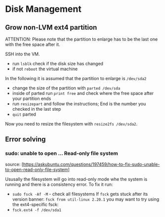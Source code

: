 # Disk Management

## Grow non-LVM ext4 partition

ATTENTION: Please note that the partition to enlarge has to be the last one with the free space after it.

SSH into the VM.
- run `lsblk` check if the disk size has changed
- if not `reboot` the virtual machine

In the following it is assumed that the partition to enlarge is `/dev/sda2`
- change the size of the partition with `parted /dev/sda`
- inside of parted run `print free` and check where the free space after your partition ends
- run `resizepart` and follow the instructions; End is the number you checked in the last step
- `quit` parted

Now you need to resize the filesystem with `resize2fs /dev/sda2`.

## Error solving

### sudo: unable to open ... Read-only file system

source: [https://askubuntu.com/questions/197459/how-to-fix-sudo-unable-to-open-read-only-file-system]

Ususally the filesystem will go into read-only mode whe the system is running and there is a consistency error.
To fix it run:
- `sudo fsck -Af -M` - check all filesystems
If `fsck` gets stuck after its version banner:
`fsck from util-linux 2.20.1`
you may want to try using the ext4-specific fsck:
- `fsck.ext4 -f /dev/sda1`
